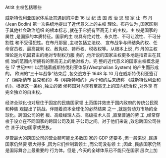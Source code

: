 Atitit   主权包括哪些


威斯特伐利亚国家体系及其遇到的冲击 16 世 纪 法 国 政 治 思 想 家 让 ·布 丹 (Jean Bodin) 第一次系统地提出了近代意义上的主权 理论。布丹认为 ,国家区别于其他社会政治组织 的根本标志 ,就在于它拥有至高无上的主权。主 权是国家的属性 ,是国家的本质特征。国家的主 权具有绝对性、永久性、不可让渡性、不可分割性 和不受侵犯性。在布丹那里 ,主权包括立法权、 宣布战争与缔结条约权、任命官员权、最高裁判 权、赦免权、铸币权、税收权等。从根本上说 ,布 丹的主权理论是为巩固君主的绝对专制权力服 务的 ,他所说的国家主权更多地是指君主在其统 治的范围内所拥有的至高无上的绝对权力。完 整的近代意义的国家主权概念是在 17 世纪中叶 以后随着威斯特伐利亚体系(Westphalian System) 的产生而形成的。 欧洲的“三十年战争”结束后 ,各交战方于 1648 年 10 月在威斯特伐利亚签订了《奥斯纳布 吕克和约》与《明斯特和约》,两个和约后来统称 《威斯特伐利亚和约》。根据这一条约 ,独立的诸 侯邦国对内享有至高无上的国内统治权 ,对外享 有完全独立的自主权。


经济全球化也对居住于固定的民族国家领 土范围并效忠于国内政府的传统公民观和种族 观提出了挑战。伴随着资本全球化的必然结果 之一 ,就是劳动力市场的全球化。跨国公司的老 板、高级经理人员、高级技术人员 ,直至普通的劳 工 ,经常穿梭于设立在不同国家的跨国公司及其 子公司之间。对于他们来说 ,效忠跨国公司往往 甚于效忠国家或民族。


尽管最大的跨国公司的营业额可能比多数国 家的 GDP 还要多 ,但一般来说 ,民族国家仍然要 强大得多 ,因为它们控制着领土 ,而公司没有领 土 ;因此 ,民族国家仍然是国际舞台上最重要的 行为体。但是 ,今天的全球体系已不能只在国家 层次上加
